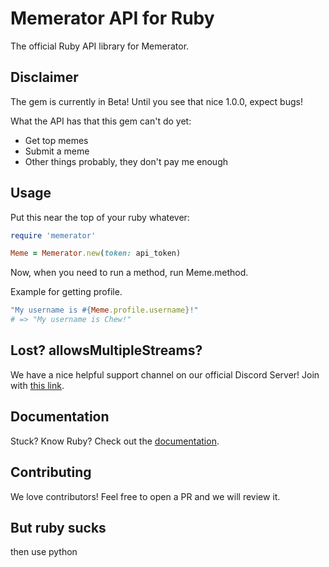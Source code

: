 # Memerator API for Ruby

The official Ruby API library for Memerator.

## Disclaimer

The gem is currently in Beta! Until you see that nice 1.0.0, expect bugs!

What the API has that this gem can't do yet:

* Get top memes
* Submit a meme
* Other things probably, they don't pay me enough

## Usage

Put this near the top of your ruby whatever:

```ruby
require 'memerator'

Meme = Memerator.new(token: api_token)
```

Now, when you need to run a method, run Meme.method.

Example for getting profile.

```ruby
"My username is #{Meme.profile.username}!"
# => "My username is Chew!"
```

## Lost? allowsMultipleStreams?

We have a nice helpful support channel on our official Discord Server! Join with [this link](https://discord.gg/FxjjnSF).

## Documentation

Stuck? Know Ruby? Check out the [documentation](https://rubydocs.chew.pro/docs/memerator).

## Contributing

We love contributors! Feel free to open a PR and we will review it.

## But ruby sucks

then use python
